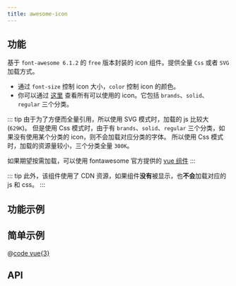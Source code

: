 ```yaml
---
title: awesome-icon
---
```


## 功能

基于 `font-awesome 6.1.2` 的 `free` 版本封装的 icon 组件。提供全量 `Css` 或者 `SVG` 加载方式。
- 通过 `font-size` 控制 icon 大小，`color` 控制 icon 的颜色。
- 你可以通过 [这里](https://fontawesome.com/search?m=free&s=brands%2Csolid%2Cregular) 查看所有可以使用的 icon。它包括 `brands`、`solid`、`regular` 三个分类。

::: tip
由于为了方便而全量引用，所以使用 SVG 模式时，加载的 js 比较大(`629K`)。
但是使用 Css 模式时，由于有 `brands`、`solid`、`regular` 三个分类，如果没有使用某个分类的 icon，则不会加载对应分类的字体。
所以使用 Css 模式时，加载的资源量较小，三个分类全量 `300K`。

如果期望按需加载，可以使用 fontawesome 官方提供的 [vue 组件](https://fontawesome.com/v6/docs/web/use-with/vue/)
:::

::: tip
此外，该组件使用了 CDN 资源，如果组件**没有**被显示，也**不会**加载对应的 js 和 css。
:::

## 功能示例

<Example />

## 简单示例

<Simple />

@[code vue{3}](@/components/awesome-icon/docs/simple.vue)

## API

<Usage />

<script setup>
import Example from "@/components/awesome-icon/docs/example.vue";
import Simple from "@/components/awesome-icon/docs/simple.vue";
import Usage from "@/components/awesome-icon/docs/usage.vue";
</script>